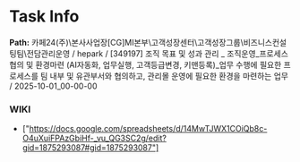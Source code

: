 # Task Info

**Path:** 카페24(주)\본사사업장\[CG]MI본부\고객성장센터\고객성장그룹\비즈니스컨설팅팀\전담관리운영 / hepark / [349197] 조직 목표 및 성과 관리 _ 조직운영_프로세스협의 및 환경마련 (AI자동화, 업무실행, 고객등급변경, 키맨등록)_업무 수행에 필요한 프로세스를 팀 내부 및 유관부서와 협의하고, 관리몰 운영에 필요한 환경을 마련하는 업무 / 2025-10-01_00-00-00

### WIKI
- ["https://docs.google.com/spreadsheets/d/14MwTJWX1COiQb8c-O4uXuiFPAzGbiHf-_vu_QG3SC2g/edit?gid=1875293087#gid=1875293087"]

